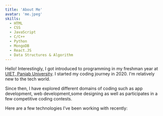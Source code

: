 ```yaml
---
title: 'About Me'
avatar: 'me.jpeg'
skills:
  - HTML
  - CSS
  - JavaScript
  - C/C++
  - Python
  - MongoDB
  - React.JS
  - Data Structures & Algorithm
---
```


Hello! Interestingly, I got introduced to programming in my freshman year at [UIET, Panjab University](https://uiet.puchd.ac.in/).
I started my coding journey in 2020. I'm relatively new to the tech world.

Since then, I have explored different domains of coding such as app development, web development,some designing as well as participates in a few competitive coding contests.

Here are a few technologies I’ve been working with recently:
